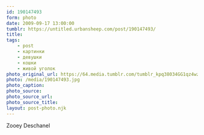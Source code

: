 ```yaml
---
id: 190147493
form: photo
date: 2009-09-17 13:00:00
tumblr: https://untitled.urbansheep.com/post/190147493/
title:
tags:
    - post
    - картинки
    - девушки
    - кошки
    - живой уголок
photo_original_url: https://64.media.tumblr.com/tumblr_kpq38034GG1qz4wzio1_1280.jpg
photo: /media/190147493.jpg
photo_caption: 
photo_source:
photo_source_url:
photo_source_title:
layout: post-photo.njk
---
```


<p>Zooey Deschanel</p>
